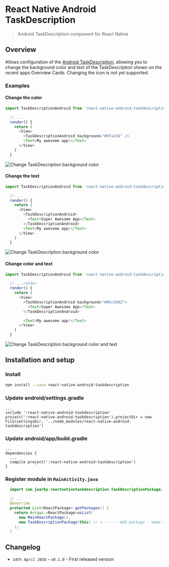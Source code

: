 # React Native Android TaskDescription
> Android TaskDescription component for React Native

## Overview

Allows configuration of the [Android TaskDescription](http://developer.android.com/reference/android/app/ActivityManager.TaskDescription.html), allowing
you to change the background color and text of the TaskDescription shown on the recent apps Overview Cards.  Changing the icon is not yet supported.

### Examples

#### Change the color

```javascript
import TaskDescriptionAndroid from 'react-native-android-taskdescription'

  // ...
  render() {
    return (
      <View>
        <TaskDescriptionAndroid background="#8fa224" />
        <Text>My awesome app!</Text>
      </View>
    )
  }
```

![Change TaskDescription background color](screenshots/color.png)

#### Change the text

```javascript
import TaskDescriptionAndroid from 'react-native-android-taskdescription'

  // ...
  render() {
    return (
      <View>
        <TaskDescriptionAndroid>
          <Text>Super Awesome App</Text>
        </TaskDescriptionAndroid>
        <Text>My awesome app!</Text>
      </View>
    )
  }
```

![Change TaskDescription background color](screenshots/text.png)

#### Change color and text

```javascript
import TaskDescriptionAndroid from 'react-native-android-taskdescription'

  // ...render
  render() {
    return (
      <View>
        <TaskDescriptionAndroid background="##5c34d2">
          <Text>Super Awesome App</Text>
        </TaskDescriptionAndroid>

        <Text>My awesome app!</Text>
      </View>
    )
  }
```

![Change TaskDescription background color and text](screenshots/color-and-text.png)

## Installation and setup

### Install

```bash
npm install --save react-native-android-taskdescription
```

### Update android/settings.gradle

```
...
include ':react-native-android-taskdescription'
project(':react-native-android-taskdescription').projectDir = new File(settingsDir, '../node_modules/react-native-android-taskdescription')
```

### Update android/app/build.gradle

```
...
dependencies {
  ...
  compile project(':react-native-android-taskdescription')
}
```

### Register module in `MainActivity.java`

```java
  import com.jwarby.reactnativetaskdescription.TaskDescriptionPackage; // <------- Add the import

  // ...
  @Override
  protected List<ReactPackage> getPackages() {
    return Arrays.<ReactPackage>asList(
      new MainReactPackage(),
      new TaskDescriptionPackage(this) // <------- Add package - make sure you pass 'this' to the constructor!
    );
  }
```

## Changelog

- `14th April 2016` - `v0.1.0` - First released version
